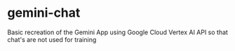 # gemini-chat
Basic recreation of the Gemini App using Google Cloud Vertex AI API so that chat's are not used for training
